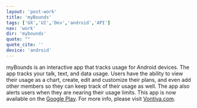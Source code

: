 ```yaml
---
layout: 'post-work'
title: 'myBounds'
tags: ['UX','UI','Dev','android','API']
nav: 'work'
dir: 'mybounds'
quote: ""
quote_cite: ''
device: 'android'
---
```

myBounds is an interactive app that tracks usage for Android devices. The app tracks your talk, text, and data usage. Users have the ability to view their usage as a chart, create, edit and customize their plans, and even add other members so they can keep track of their usage as well. The app also alerts users when they are nearing their usage limits.
This app is now available on the <a href="https://play.google.com/store/apps/details?id=com.vontiva.mybounds" target="_blank">Google Play</a>. For more info, please visit <a href="http://www.vontiva.com" target="_blank">Vontiva.com</a>.